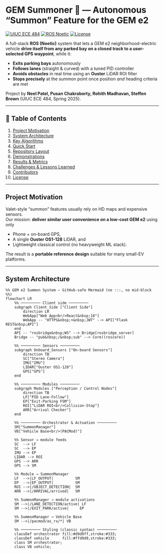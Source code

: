<!-- ===================================================================== -->
# GEM Summoner 🚗 — Autonomous “Summon” Feature for the GEM e2
[![UIUC ECE 484](https://img.shields.io/badge/Course-ECE%20484-orange)](https://ece.illinois.edu/)
[![ROS Noetic](https://img.shields.io/badge/ROS-Noetic-blue)](http://wiki.ros.org/noetic)
[![License](https://img.shields.io/badge/License-Academic-lightgrey)](#license)

A full-stack **ROS (Noetic)** system that lets a GEM e2 neighborhood-electric vehicle **drive itself from any parked bay on a closed track to a user-selected GPS waypoint**, while it:

* **Exits parking bays** autonomously  
* **Follows lanes** (straight & curved) with a tuned PID controller  
* **Avoids obstacles** in real time using an **Ouster** LiDAR ROI filter  
* **Stops precisely** at the summon point once position *and* heading criteria are met  

Project by **Neel Patel, Pusan Chakraborty, Rohith Madhavan, Steffen Brown** (UIUC ECE 484, Spring 2025).

---

## 📑 Table of Contents
1. [Project Motivation](#project-motivation)  
2. [System Architecture](#system-architecture)  
3. [Key Algorithms](#key-algorithms)  
4. [Quick Start](#quick-start)  
5. [Repository Layout](#repository-layout)  
6. [Demonstrations](#demonstrations)  
7. [Results & Metrics](#results--metrics)  
8. [Challenges & Lessons Learned](#challenges--lessons-learned)  
9. [Contributors](#contributors)  
10. [License](#license)  

---

## Project Motivation
Valet-style “summon” features usually rely on HD maps and expensive sensors.  
Our mission: **deliver similar user convenience on a low-cost GEM e2** using only

* Phone + on-board GPS,  
* A single **Ouster OS1-128** LiDAR, and  
* Lightweight classical control (no heavyweight ML stack).  

The result is a **portable reference design** suitable for many small-EV platforms.

---

## System Architecture

```mermaid
%% GEM e2 Summon System – GitHub-safe Mermaid (no :::, no mid-block %%)
flowchart LR
    %% ───────── Client side ─────────
    subgraph Client_Side ["Client Side"]
        direction LR
        WebApp["Web App<br/>React&nbsp;18"]
        WebApp -- "HTTPS&nbsp;+&nbsp;JWT" --> API["Flask REST&nbsp;API"]
    end
    API -- "rosbridge&nbsp;WS" --> Bridge[rosbridge_server]
    Bridge -- "pub&nbsp;/&nbsp;sub" --> Core((roscore))

    %% ───────── Sensors ─────────
    subgraph Onboard_Sensors ["On-board Sensors"]
        direction TB
        SC["Stereo Camera"]
        IMU["IMU"]
        LIDAR["Ouster OS1-128"]
        GPS["GPS"]
    end

    %% ───────── Modules ─────────
    subgraph Modules ["Perception / Control Nodes"]
        direction TB
        LF["PID Lane-Follow"]
        EP["Exit-Parking FSM"]
        ROI["LiDAR ROI<br/>Collision-Stop"]
        ARR["Arrival Checker"]
    end

    %% ───────── Orchestrator & Actuation ─────────
    SM["SummonManager"]
    VB["Vehicle Base<br/>(PACMod)"]

    %% Sensor → module feeds
    SC  --> LF
    SC  --> EP
    IMU --> EP
    LIDAR --> ROI
    GPS --> ARR
    GPS --> SM

    %% Module → SummonManager
    LF  -->|LF_OUTPUT|          SM
    EP  -->|EP_OUTPUT|          SM
    ROI -->|/OBJECT_DETECTION|  SM
    ARR -->|/ARRIVAL/arrived|   SM

    %% SummonManager → module activations
    SM -->|/LANE_DETECTION/active| LF
    SM -->|/EXIT_PARK/active|     EP

    %% SummonManager → Vehicle Base
    SM -->|/pacmod/as_rx/*| VB

    %% ───────── Styling (classic syntax) ─────────
    classDef orchestrator fill:#d9d9ff,stroke:#333;
    classDef vehicle      fill:#ffd9d9,stroke:#333;
    class SM orchestrator;
    class VB vehicle;









